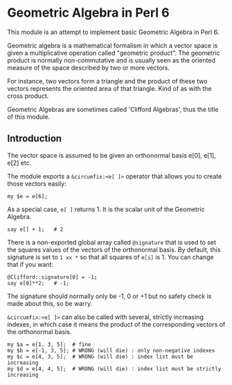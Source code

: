 # Geometric Algebra in Perl 6

This module is an attempt to implement basic Geometric Algebra in Perl 6.

Geometric algebra is a mathematical formalism in which a vector space is given
a multiplicative operation called "geometric product".  The geometric product
is normally non-commutative and is usually seen as the oriented measure of the
space described by two or more vectors.

For instance, two vectors form a triangle and the product of these two vectors
represents the oriented area of that triangle.  Kind of as with the cross product.

Geometric Algebras are sometimes called 'Clifford Algebras', thus the title of
this module.


## Introduction

The vector space is assumed to be given an orthonormal basis e[0], e[1], e[2] etc.

The module exports a `&circumfix:<e[ ]>` operator that allows you to create those vectors easily:

    my $e = e[6];

As a special case, `e[ ]` returns 1.  It is the scalar unit of the Geometric Algebra.

    say e[] + 1;   # 2

There is a non-exported global array called `@signature` that is used to set
the squares values of the vectors of the orthonormal basis.  By default, this signature is set to
`1 xx *` so that all squares of `e[i]` is 1.  You can change that if you want:

    @Clifford::signature[0] = -1;
    say e[0]**2;   # -1;

The signature should normally only be -1, 0 or +1 but no safety check is made
about this, so be warry.

`&circumfix:<e[ ]>` can also be called with several, strictly increasing
indexes, in which case it means the product of the corresponding vectors of the
orthonormal basis.

    my $a = e[1, 3, 5];  # fine
    my $b = e[-1, 3, 5]; # WRONG (will die) : only non-negative indexes
    my $c = e[4, 3, 5];  # WRONG (will die) : index list must be increasing
    my $d = e[4, 4, 5];  # WRONG (will die) : index list must be strictly increasing

